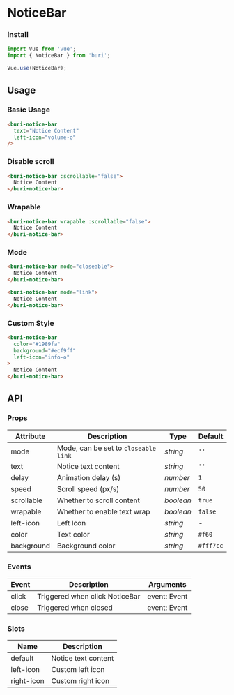 # NoticeBar

### Install

``` javascript
import Vue from 'vue';
import { NoticeBar } from 'buri';

Vue.use(NoticeBar);
```

## Usage

### Basic Usage

```html
<buri-notice-bar
  text="Notice Content"
  left-icon="volume-o"
/>
```

### Disable scroll

```html
<buri-notice-bar :scrollable="false">
  Notice Content
</buri-notice-bar>
```

### Wrapable

```html
<buri-notice-bar wrapable :scrollable="false">
  Notice Content
</buri-notice-bar>
```

### Mode

```html
<buri-notice-bar mode="closeable">
  Notice Content
</buri-notice-bar>

<buri-notice-bar mode="link">
  Notice Content
</buri-notice-bar>
```

### Custom Style

```html
<buri-notice-bar
  color="#1989fa"
  background="#ecf9ff"
  left-icon="info-o"
>
  Notice Content
</buri-notice-bar>
```

## API

### Props

| Attribute | Description | Type | Default |
|------|------|------|------|
| mode | Mode, can be set to `closeable` `link` | *string* | `''` |
| text | Notice text content | *string* | `''` | - |
| delay | Animation delay (s) | *number* | `1` |
| speed | Scroll speed (px/s) | *number* | `50` |
| scrollable | Whether to scroll content | *boolean* | `true` |
| wrapable | Whether to enable text wrap | *boolean* | `false` | - |
| left-icon | Left Icon | *string* | - |
| color | Text color | *string* | `#f60` |
| background | Background color | *string* | `#fff7cc` |

### Events

| Event | Description | Arguments |
|------|------|------|
| click | Triggered when click NoticeBar | event: Event |
| close | Triggered when closed | event: Event |

### Slots

| Name | Description |
|------|------|
| default | Notice text content |
| left-icon | Custom left icon |
| right-icon | Custom right icon |
